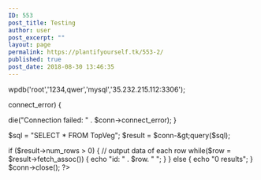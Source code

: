 ```yaml
---
ID: 553
post_title: Testing
author: user
post_excerpt: ""
layout: page
permalink: https://plantifyourself.tk/553-2/
published: true
post_date: 2018-08-30 13:46:35
---
```

wpdb('root','1234,qwer','mysql','35.232.215.112:3306');
<!--?php
$servername = "35.232.215.112:3306";
$username = "root";
$password = "1234,qwer";
$dbname = "VegNutr";

// Create connection
$conn = new mysqli($servername, $username, $password, $dbname);
// Check connection
if ($conn--->connect_error) {
die("Connection failed: " . $conn-&gt;connect_error);
}

$sql = "SELECT * FROM TopVeg";
$result = $conn-&gt;query($sql);

if ($result-&gt;num_rows &gt; 0) {
// output data of each row
while($row = $result-&gt;fetch_assoc()) {
echo "id: " . $row. "
";
}
} else {
echo "0 results";
}
$conn-&gt;close();
?&gt;